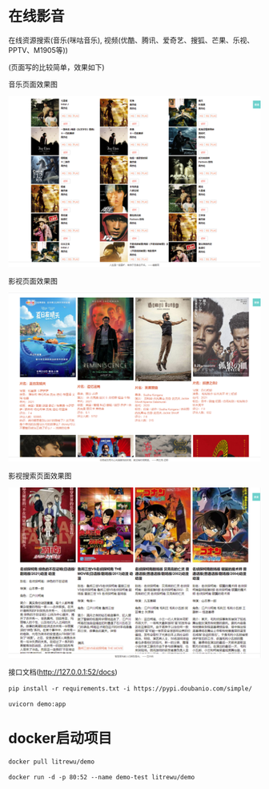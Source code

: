 # 在线影音

在线资源搜索(音乐(咪咕音乐), 视频(优酷、腾讯、爱奇艺、搜狐、芒果、乐视、PPTV、M1905等))

(页面写的比较简单，效果如下)

音乐页面效果图

![Image text](https://github.com/Litre-WU/demo/blob/master/static/images/%E6%95%88%E6%9E%9C%E5%9B%BE3.png)

影视页面效果图

![Image text](https://github.com/Litre-WU/demo/blob/master/static/images/%E6%95%88%E6%9E%9C%E5%9B%BE.png)

影视搜索页面效果图

![Image text](https://github.com/Litre-WU/demo/blob/master/static/images/%E6%95%88%E6%9E%9C%E5%9B%BE2.png)

接口文档(http://127.0.0.1:52/docs)

`pip install -r requirements.txt -i https://pypi.doubanio.com/simple/`

`uvicorn demo:app`

# docker启动项目

`docker pull litrewu/demo`

`docker run -d -p 80:52 --name demo-test litrewu/demo`
